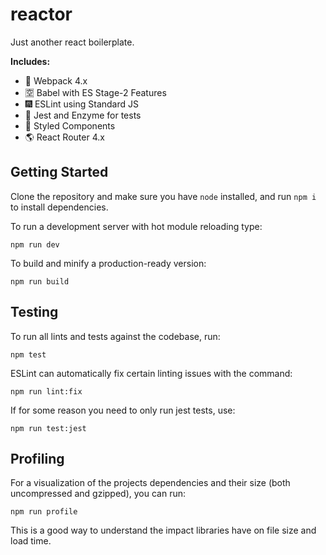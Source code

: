 # reactor
Just another react boilerplate.

**Includes:**
- :rocket: Webpack 4.x
- :u7a7a: Babel with ES Stage-2 Features
- :fireworks: ESLint using Standard JS
- :volcano: Jest and Enzyme for tests
- :nail_care: Styled Components
- :earth_americas: React Router 4.x

## Getting Started
Clone the repository and make sure you have `node` installed, and run `npm i` to install dependencies.

To run a development server with hot module reloading type:
```
npm run dev
```

To build and minify a production-ready version:
```
npm run build
```

## Testing
To run all lints and tests against the codebase, run:
```
npm test
```

ESLint can automatically fix certain linting issues with the command:
```
npm run lint:fix
```

If for some reason you need to only run jest tests, use:
```
npm run test:jest
```

## Profiling
For a visualization of the projects dependencies and their size (both uncompressed and gzipped), you can run:
```
npm run profile
```
This is a good way to understand the impact libraries have on file size and load time.
